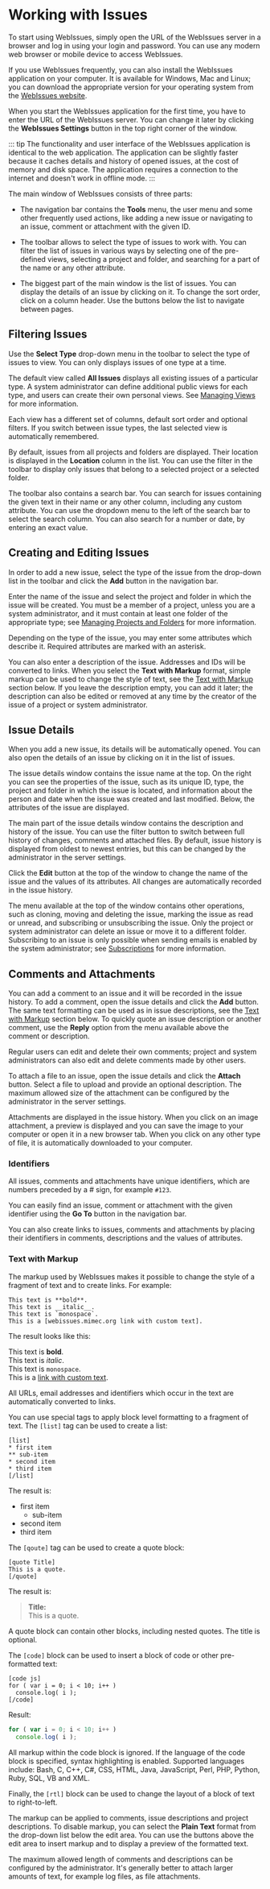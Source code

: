 # Working with Issues

To start using WebIssues, simply open the URL of the WebIssues server in a browser and log in using your login and password. You can use any modern web browser or mobile device to access WebIssues.

If you use WebIssues frequently, you can also install the WebIssues application on your computer. It is available for Windows, Mac and Linux; you can download the appropriate version for your operating system from the [WebIssues website](https://webissues.mimec.org/).

When you start the WebIssues application for the first time, you have to enter the URL of the WebIssues server. You can change it later by clicking the **WebIssues Settings** button in the top right corner of the window.

::: tip
The functionality and user interface of the WebIssues application is identical to the web application. The application can be slightly faster because it caches details and history of opened issues, at the cost of memory and disk space. The application requires a connection to the internet and doesn't work in offline mode.
:::

The main window of WebIssues consists of three parts:

* The navigation bar contains the **Tools** menu, the user menu and some other frequently used actions, like adding a new issue or navigating to an issue, comment or attachment with the given ID.

* The toolbar allows to select the type of issues to work with. You can filter the list of issues in various ways by selecting one of the pre-defined views, selecting a project and folder, and searching for a part of the name or any other attribute.

* The biggest part of the main window is the list of issues. You can display the details of an issue by clicking on it. To change the sort order, click on a column header. Use the buttons below the list to navigate between pages.

## Filtering Issues

Use the **Select Type** drop-down menu in the toolbar to select the type of issues to view. You can only displays issues of one type at a time.

The default view called **All Issues** displays all existing issues of a particular type. A system administrator can define additional public views for each type, and users can create their own personal views. See [Managing Views](./customization.md#managing-views) for more information.

Each view has a different set of columns, default sort order and optional filters. If you switch between issue types, the last selected view is automatically remembered.

By default, issues from all projects and folders are displayed. Their location is displayed in the **Location** column in the list. You can use the filter in the toolbar to display only issues that belong to a selected project or a selected folder.

The toolbar also contains a search bar. You can search for issues containing the given text in their name or any other column, including any custom attribute. You can use the dropdown menu to the left of the search bar to select the search column. You can also search for a number or date, by entering an exact value.

## Creating and Editing Issues

In order to add a new issue, select the type of the issue from the drop-down list in the toolbar and click the **Add** button in the navigation bar.

Enter the name of the issue and select the project and folder in which the issue will be created. You must be a member of a project, unless you are a system administrator, and it must contain at least one folder of the appropriate type; see [Managing Projects and Folders](./system-administration.md#managing-projects-and-folders) for more information.

Depending on the type of the issue, you may enter some attributes which describe it. Required attributes are marked with an asterisk.

You can also enter a description of the issue. Addresses and IDs will be converted to links. When you select the **Text with Markup** format, simple markup can be used to change the style of text, see the [Text with Markup](#text-with-markup) section below. If you leave the description empty, you can add it later; the description can also be edited or removed at any time by the creator of the issue of a project or system administrator.

## Issue Details

When you add a new issue, its details will be automatically opened. You can also open the details of an issue by clicking on it in the list of issues.

The issue details window contains the issue name at the top. On the right you can see the properties of the issue, such as its unique ID, type, the project and folder in which the issue is located, and information about the person and date when the issue was created and last modified. Below, the attributes of the issue are displayed.

The main part of the issue details window contains the description and history of the issue. You can use the filter button to switch between full history of changes, comments and attached files. By default, issue history is displayed from oldest to newest entries, but this can be changed by the administrator in the server settings.

Click the **Edit** button at the top of the window to change the name of the issue and the values of its attributes. All changes are automatically recorded in the issue history.

The menu available at the top of the window contains other operations, such as cloning, moving and deleting the issue, marking the issue as read or unread, and subscribing or unsubscribing the issue. Only the project or system administrator can delete an issue or move it to a different folder. Subscribing to an issue is only possible when sending emails is enabled by the system administrator; see [Subscriptions](./tracking-issues.md#subscriptions) for more information.

## Comments and Attachments

You can add a comment to an issue and it will be recorded in the issue history. To add a comment, open the issue details and click the **Add** button. The same text formatting can be used as in issue descriptions, see the [Text with Markup](#text-with-markup) section below. To quickly quote an issue description or another comment, use the **Reply** option from the menu available above the comment or description.

Regular users can edit and delete their own comments; project and system administrators can also edit and delete comments made by other users.

To attach a file to an issue, open the issue details and click the **Attach** button. Select a file to upload and provide an optional description. The maximum allowed size of the attachment can be configured by the administrator in the server settings.

Attachments are displayed in the issue history. When you click on an image attachment, a preview is displayed and you can save the image to your computer or open it in a new browser tab. When you click on any other type of file, it is automatically downloaded to your computer.

### Identifiers

All issues, comments and attachments have unique identifiers, which are numbers preceded by a # sign, for example `#123`.

You can easily find an issue, comment or attachment with the given identifier using the **Go To** button in the navigation bar.

You can also create links to issues, comments and attachments by placing their identifiers in comments, descriptions and the values of attributes.

### Text with Markup

The markup used by WebIssues makes it possible to change the style of a fragment of text and to create links. For example:

```
This text is **bold**.
This text is __italic__.
This text is `monospace`.
This is a [webissues.mimec.org link with custom text].
```

The result looks like this:

<div class="formatted-text">
<p>This text is <strong>bold</strong>.<br>
This text is <em>italic</em>.<br>
This text is <code>monospace</code>.<br>
This is a <a href="http://webissues.mimec.org">link with custom text</a>.</p>
</div>

All URLs, email addresses and identifiers which occur in the text are automatically converted to links.

You can use special tags to apply block level formatting to a fragment of text. The `[list]` tag can be used to create a list:

```
[list]
* first item
** sub-item
* second item
* third item
[/list]
```

The result is:

<div class="formatted-text">
<ul><li>first item<ul><li>sub-item</li></ul></li><li>second item</li><li>third item</li></ul>
</div>

The `[qoute]` tag can be used to create a quote block:

```
[quote Title]
This is a quote.
[/quote]
```

The result is:

<div class="formatted-text">
<blockquote><strong>Title:</strong><br>
This is a quote.</blockquote>
</div>

A quote block can contain other blocks, including nested quotes. The title is optional.

The `[code]` block can be used to insert a block of code or other pre-formatted text:

```
[code js]
for ( var i = 0; i < 10; i++ )
  console.log( i );
[/code]
```

Result:

```js
for ( var i = 0; i < 10; i++ )
  console.log( i );
```

All markup within the code block is ignored. If the language of the code block is specified, syntax highlighting is enabled. Supported languages include: Bash, C, C++, C#, CSS, HTML, Java, JavaScript, Perl, PHP, Python, Ruby, SQL, VB and XML.

Finally, the `[rtl]` block can be used to change the layout of a block of text to right-to-left.

The markup can be applied to comments, issue descriptions and project descriptions. To disable markup, you can select the **Plain Text** format from the drop-down list below the edit area. You can use the buttons above the edit area to insert markup and to display a preview of the formatted text.

The maximum allowed length of comments and descriptions can be configured by the administrator. It's generally better to attach larger amounts of text, for example log files, as file attachments.
